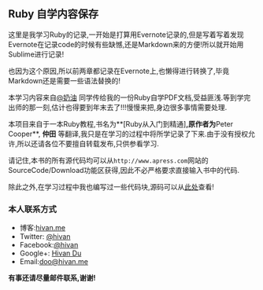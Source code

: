 ## Ruby 自学内容保存
这里是我学习Ruby的记录,一开始是打算用Evernote记录的,但是写着写着发现Evernote在记录code的时候有些缺憾,还是Markdown来的方便!所以就开始用Sublime进行记录!

也因为这个原因,所以前两章都记录在Evernote上,也懒得进行转换了,毕竟Markdown还是需要一些语法替换的!

本学习内容来自[@奶油]() 同学传给我的一份Ruby自学PDF文档,受益匪浅.等到学完出师的那一刻,估计也得要到年末去了!!!慢慢来把,身边很多事情需要处理.

本项目来自于一本Ruby教程,书名为**[Ruby从入门到精通]**,原作者为**Peter Cooper**, **仲田** 等翻译,我只是在学习的过程中将所学记录了下来.由于没有授权允许,所以还请各位不要擅自转载发布,只供参看学习.

请记住,本书的所有源代码均可以从`http://www.apress.com`网站的SourceCode/Download功能区获得,因此不必严格要求直接输入书中的代码.

除此之外,在学习过程中我也编写过一些代码块,源码可以从[此处](https://github.com/hivan/RubyStudy/tree/master/RubySource)查看!

### 本人联系方式
* 博客:[hivan.me](http://hivan.me)
* Twitter: [@hivan](https://twitter.com/)
* Facebook:[@hivan](https://facebook.com/hivan)
* Google+: [Hivan Du](https://plus.google.com/u/0/103632164166169075556)
* Email:[doo@hivan.me](mailto:doo@hivan.me)

**有事还请尽量邮件联系,谢谢!**


